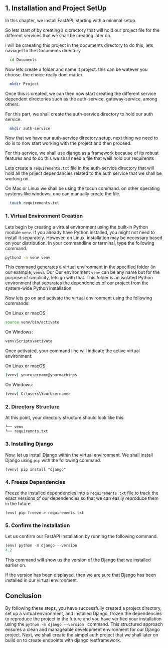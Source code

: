 ## 1. Installation and Project SetUp

In this chapter, we install FastAPI, starting with a minimal setup.

So lets start of by creating a dicrectory that will hold our project file for the different services that we shall be creating later on. 

i will be craeating this project in the documents directory 
to do this, lets naviaget to the Documents directory

```bash
  cd Documents 
```
Now lets create a folder and name it project. this can be watever you choose. the choice really dont matter. 
```bash
  mkdir Project  
```
Once this is created, we can then now start creating the different service dependent directories such as the auth-service, gateway-service, among others. 

For this part, we shall create the auth-service directory to hold our auth service. 
```bash
  mkdir auth-service 
```
Now that we have our auth-service directory setup, next thing we need to do is to now start working with the project and then proceed. 

For this service, we shall use django as a framework because of its robust features and to do this we shall need a file that weill hold our requiremts

Lets create a ``` requirements.txt ``` file in the auth-service directory that will hold all the priject dependancies related to the auth service that we  shall be working on. 

On Mac or Linux we shall be using the tocuh command. on other operating systems like windows, one can manually create the file. 

```bash
  touch requirements.txt 
```
### 1. Virtual Environment Creation

Lets begin by creating a virtual environment using the built-in Python module `venv`. If you already have Python installed, you might not need to install it separately. However, on Linux, installation may be necessary based on your distribution. In your commandline or terminal, type the following command.

```bash
python3 -m venv venv
```

This command generates a virtual environment in the specified folder (in our example, `venv`). Our Our environment ```venv``` can be any name but for the purpose of simplicity, lets go with that.
This folder is an isolated Python environment that separates the dependencies of our project from the system-wide Python installation.

Now lets go on and activate the virtual environment using the following commands:

On Linux or macOS:

```bash
source venv/bin/activate
```

On Windows:

```bash
venv\Scripts\activate
```

Once activated, your command line will indicate the active virtual environment:

On Linux or macOS:

```bash
(venv) yourusername@yourmachine$
```

On Windows:

```bash
(venv) C:\users\YourUsername>
```

### 2. Directory Structure

At this point, your directory structure should look like this:

```
└── venv
└── requiremnts.txt
```

### 3. Installing Django

Now, let us install Django within the virtual environment. We shall install Django using `pip` with the following command.

```console
(venv) pip install "django"
```

### 4. Freeze Dependencies

Freeze the installed dependencies into a `requirements.txt` file to track the exact versions of our dependencies so that we can easily reproduce them in the future.

```console
(env) pip freeze > requirements.txt
```

### 5. Confirm the installation

Let us confirm our FastAPI installation by running the following command.

```python
(env) python -m django --version
4.2
```

This command will show us the version of the Django that we installed earlier on. 

If the version has been displayed, then we are sure that Django has been installed in our virtual environment.

## Conclusion

By following these steps, you have successfully created a project directory, set up a virtual environment, and installed Django, frozen the dependencies to reproduce the project in the future and you have verified your installation using the ```python -m django --version ``` command. This structured approach ensures a clean and manageable development environment for our Django project. Next, we shall create the simpel auth project that we shall later on build on to create endpoints with django restframework.

